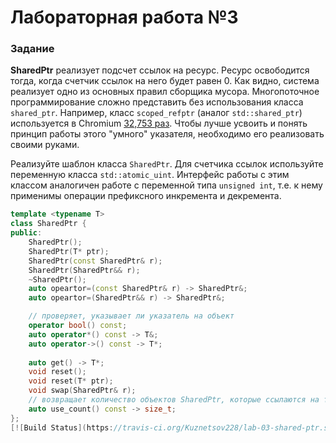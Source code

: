 # Лабораторная работа №3

### Задание

**SharedPtr** реализует подсчет ссылок на ресурс. Ресурс освободится тогда, когда счетчик ссылок на него будет равен 0. Как видно, система реализует одно из основных правил сборщика мусора.
Многопоточное программирование сложно представить без использования класса `shared_ptr`. Например, класс `scoped_refptr` (аналог `std::shared_ptr`) используется в Chromium [32,753 раз](https://cs.chromium.org/search/?q=scoped_refptr&sq=package:chromium&type=cs). Чтобы лучше усвоить и понять принцип работы этого "умного" указателя, необходимо его реализовать своими руками.

Реализуйте шаблон класса `SharedPtr`. Для счетчика ссылок используйте переменную класса `std::atomic_uint`. Интерфейс работы с этим классом аналогичен работе с переменной типа `unsigned int`, т.е. к нему применимы операции префиксного инкремента и декремента.

```cpp
template <typename T>
class SharedPtr {
public:
    SharedPtr();
    SharedPtr(T* ptr);
    SharedPtr(const SharedPtr& r);
    SharedPtr(SharedPtr&& r);
    ~SharedPtr();
    auto opeartor=(const SharedPtr& r) -> SharedPtr&;
    auto opeartor=(SharedPtr&& r) -> SharedPtr&;

    // проверяет, указывает ли указатель на объект
    operator bool() const;
    auto operator*() const -> T&;
    auto operator->() const -> T*;
    
    auto get() -> T*;
    void reset();
    void reset(T* ptr);
    void swap(SharedPtr& r);
    // возвращает количество объектов SharedPtr, которые ссылаются на тот же управляемый объект
    auto use_count() const -> size_t;
};
[![Build Status](https://travis-ci.org/Kuznetsov228/lab-03-shared-ptr.svg?branch=master)](https://travis-ci.org/Kuznetsov228/lab-03-shared-ptr)

```
